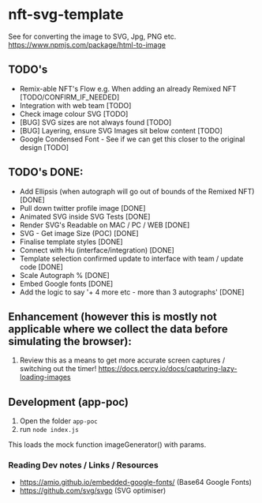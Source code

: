# nft-svg-template

See for converting the image to SVG, Jpg, PNG etc.
https://www.npmjs.com/package/html-to-image

## TODO's

- Remix-able NFT's Flow e.g. When adding an already Remixed NFT [TODO/CONFIRM_IF_NEEDED]
- Integration with web team [TODO]
- Check image colour SVG [TODO]
- [BUG] SVG sizes are not always found [TODO]
- [BUG] Layering, ensure SVG Images sit below content [TODO]
- Google Condensed Font - See if we can get this closer to the original design [TODO]

## TODO's DONE:

- Add Ellipsis (when autograph will go out of bounds of the Remixed NFT) [DONE]
- Pull down twitter profile image [DONE]
- Animated SVG inside SVG Tests [DONE]
- Render SVG's Readable on MAC / PC / WEB [DONE]
- SVG - Get image Size (POC) [DONE]
- Finalise template styles [DONE]
- Connect with Hu (interface/integration) [DONE]
- Template selection confirmed update to interface with team / update code [DONE] 
- Scale Autograph % [DONE]
- Embed Google fonts [DONE]
- Add the logic to say '+ 4 more etc - more than 3 autographs' [DONE]

## Enhancement (however this is mostly not applicable where we collect the data before simulating the browser):

1. Review this as a means to get more accurate screen captures / switching out the timer! https://docs.percy.io/docs/capturing-lazy-loading-images

## Development (app-poc) 

1. Open the folder `app-poc`
2. run `node index.js`

This loads the mock function imageGenerator() with params.

### Reading Dev notes / Links / Resources

- https://amio.github.io/embedded-google-fonts/ (Base64 Google Fonts)
- https://github.com/svg/svgo (SVG optimiser)